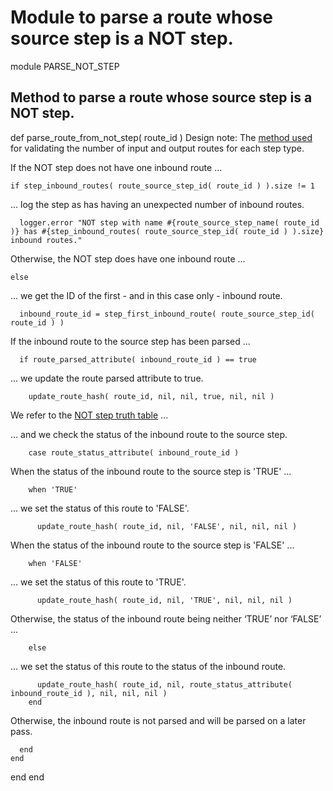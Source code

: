 # Module to parse a route whose source step is a NOT step.

module PARSE_NOT_STEP
## Method to parse a route whose source step is a NOT step.

  def parse_route_from_not_step( route_id )
Design note: The [method used](https://ukparliament.github.io/ontologies/procedure/flowcharts/meta/design-notes/#validating-inputs-and-outputs-to-steps) for validating the number of input and output routes for each step type.

If the NOT step does not have one inbound route ...

    if step_inbound_routes( route_source_step_id( route_id ) ).size != 1
... log the step as has having an unexpected number of inbound routes.

      logger.error "NOT step with name #{route_source_step_name( route_id )} has #{step_inbound_routes( route_source_step_id( route_id ) ).size} inbound routes."
Otherwise, the NOT step does have one inbound route ...

    else
... we get the ID of the first - and in this case only - inbound route.

      inbound_route_id = step_first_inbound_route( route_source_step_id( route_id ) )
If the inbound route to the source step has been parsed ...

      if route_parsed_attribute( inbound_route_id ) == true
... we update the route parsed attribute to true.

        update_route_hash( route_id, nil, nil, true, nil, nil )
We refer to the [NOT step truth table](https://ukparliament.github.io/ontologies/procedure/flowcharts/meta/design-notes/#truth-table-not) ...

... and we check the status of the inbound route to the source step.

        case route_status_attribute( inbound_route_id )
When the status of the inbound route to the source step is 'TRUE' ...

        when 'TRUE'
... we set the status of this route to 'FALSE'.

          update_route_hash( route_id, nil, 'FALSE', nil, nil, nil )
When the status of the inbound route to the source step is 'FALSE' ...

        when 'FALSE'
... we set the status of this route to 'TRUE'.

          update_route_hash( route_id, nil, 'TRUE', nil, nil, nil )
Otherwise, the status of the inbound route being neither ‘TRUE’ nor ‘FALSE’ ...

        else
... we set the status of this route to the status of the inbound route.

          update_route_hash( route_id, nil, route_status_attribute( inbound_route_id ), nil, nil, nil )
        end
Otherwise, the inbound route is not parsed and will be parsed on a later pass.

      end
    end
  end
end
